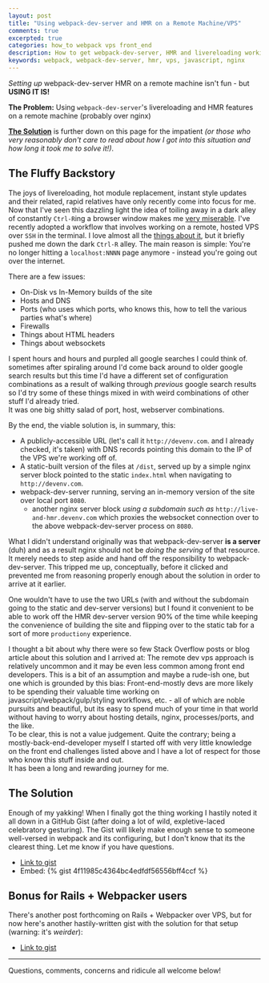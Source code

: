 ```yaml
---
layout: post
title: "Using webpack-dev-server and HMR on a Remote Machine/VPS"
comments: true
excerpted: true
categories: how_to webpack vps front_end
description: How to get webpack-dev-server, HMR and livereloading working over nginx on a remote dev machine
keywords: webpack, webpack-dev-server, hmr, vps, javascript, nginx
---
```


_Setting up_ webpack-dev-server HMR on a remote machine isn't fun - but **USING IT IS!**

<!-- more -->

**The Problem:** Using `webpack-dev-server`'s livereloading and HMR features on a remote machine (probably over nginx)

**<a href="#the-solution">The Solution</a>** is further down on this page for the impatient _(or those who very reasonably don't care to read about how I got into this situation and how long it took me to solve it!)_.

## The Fluffy Backstory

The joys of livereloading, hot module replacement, instant style updates and their related, rapid relatives have only recently come into focus for me. Now that I've seen this dazzling light the idea of toiling away in a dark alley of constantly `Ctrl-R`ing a browser window makes me <a href="javascript:void(0)" title="TODO: This will be a post about workflow 'friction'">very miserable</a>. I've recently adopted a workflow that involves working on a remote, hosted VPS over `SSH` in the terminal. I love almost all the <a href="javascript:void(0)" title="TODO: This will be a post about my dev VPS workflow">things about it</a>, but it briefly pushed me down the dark `Ctrl-R` alley. The main reason is simple: You're no longer hitting a `localhost:NNNN` page anymore - instead you're going out over the internet.

There are a few issues:

- On-Disk vs In-Memory builds of the site
- Hosts and DNS
- Ports (who uses which ports, who knows this, how to tell the various parties what's where)
- Firewalls
- Things about HTML headers
- Things about websockets

I spent hours and hours and purpled all google searches I could think of. sometimes after spiraling around I'd come back around to older google search results but this time I'd have a different set of configuration combinations as a result of walking through _previous_ google search results so I'd try some of these things mixed in with weird combinations of other stuff I'd already tried.  
It was one big shitty salad of port, host, webserver combinations.

By the end, the viable solution is, in summary, this:

- A publicly-accessible URL (let's call it `http://devenv.com`. and I already checked, it's taken) with DNS records pointing this domain to the IP of the VPS we're working off of.
- A static-built version of the files at `/dist`, served up by a simple nginx server block pointed to the static `index.html` when navigating to `http://devenv.com`.
- webpack-dev-server running, serving an in-memory version of the site over local port `8080`.
  - another nginx server block _using a subdomain such as_ `http://live-and-hmr.devenv.com` which proxies the websocket connection over to the above webpack-dev-server process on `8080`.

What I didn't understand originally was that webpack-dev-server **is a server** (duh) and as a result nginx should not be _doing the serving_ of that resource. It merely needs to step aside and hand off the responsibility to webpack-dev-server. This tripped me up, conceptually, before it clicked and prevented me from reasoning properly enough about the solution in order to arrive at it earlier.

One wouldn't have to use the two URLs (with and without the subdomain going to the static and dev-server versions) but I found it convenient to be able to work off the HMR dev-server version 90% of the time while keeping the convenience of building the site and flipping over to the static tab for a sort of more `productiony` experience.

I thought a bit about why there were so few Stack Overflow posts or blog article about this solution and I arrived at: The remote dev vps approach is relatively uncommon and it may be even less common among front end developers. This is a bit of an assumption and maybe a rude-ish one, but one which is grounded by this bias: Front-end-mostly devs are more likely to be spending their valuable time working on javascript/webpack/gulp/styling workflows, etc. - all of which are noble pursuits and beautiful, but its easy to spend much of your time in that world without having to worry about hosting details, nginx, processes/ports, and the like.  
To be clear, this is not a value judgement. Quite the contrary; being a mostly-back-end-developer myself I started off with very little knowledge on the front end challenges listed above and I have a lot of respect for those who know this stuff inside and out.  
It has been a long and rewarding journey for me.

<h2 id="the-solution">The Solution</h2>

Enough of my yakking! When I finally got the thing working I hastily noted it all down in a GitHub Gist (after doing a lot of wild, expletive-laced celebratory gesturing). The Gist will likely make enough sense to someone well-versed in webpack and its configuring, but I don't know that its the clearest thing. Let me know if you have questions.

- [Link to gist](https://gist.github.com/vcavallo/4f11985c4364bc4edfdf56556bff4ccf)
- Embed:
{% gist 4f11985c4364bc4edfdf56556bff4ccf %}

## Bonus for Rails + Webpacker users

There's another post forthcoming on Rails + Webpacker over VPS, but for now here's another hastily-written gist with the solution for that setup (warning: it's _weirder_):

- [Link to gist](https://gist.github.com/vcavallo/22cac63d01e3b73a56a92a619c6ff698)

----------

Questions, comments, concerns and ridicule all welcome below!
